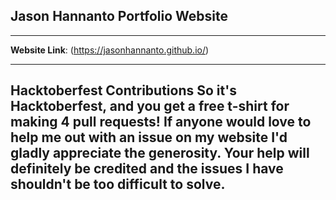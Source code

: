 ## **Jason Hannanto Portfolio Website**
---


**Website Link**: (https://jasonhannanto.github.io/)

---


**Hacktoberfest Contributions**
So it's Hacktoberfest, and you get a free t-shirt for making 4 pull requests! 
If anyone would love to help me out with an issue on my website I'd gladly 
appreciate the generosity. Your help will definitely be credited and the
issues I have shouldn't be too difficult to solve. 
---
